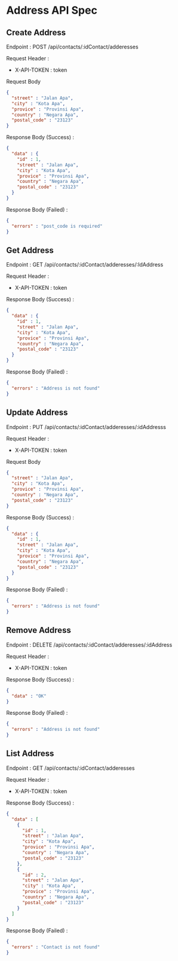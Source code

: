 # Address API Spec

## Create Address

Endpoint : POST /api/contacts/:idContact/adderesses

Request Header :
- X-API-TOKEN : token

Request Body

```json
{
  "street" : "Jalan Apa",
  "city" : "Kota Apa",
  "provice" : "Provinsi Apa",
  "country" : "Negara Apa",
  "postal_code" : "23123"
}
```

Response Body (Success) :

```json
{
  "data" : {
    "id" : 1,
    "street" : "Jalan Apa",
    "city" : "Kota Apa",
    "provice" : "Provinsi Apa",
    "country" : "Negara Apa",
    "postal_code" : "23123"
  }
}
```

Response  Body (Failed) :

```json
{
  "errors" : "post_code is required"
}
```

## Get Address

Endpoint : GET /api/contacts/:idContact/adderesses/:IdAddress

Request Header :
- X-API-TOKEN : token

Response Body (Success) :

```json
{
  "data" : {
    "id" : 1,
    "street" : "Jalan Apa",
    "city" : "Kota Apa",
    "provice" : "Provinsi Apa",
    "country" : "Negara Apa",
    "postal_code" : "23123"
  }
}
```

Response Body (Failed) :
```json
{
  "errors" : "Address is not found"
}
```

## Update Address

Endpoint : PUT /api/contacts/:idContact/adderesses/:idAddresss

Request Header :
- X-API-TOKEN : token

Request Body

```json
{
  "street" : "Jalan Apa",
  "city" : "Kota Apa",
  "provice" : "Provinsi Apa",
  "country" : "Negara Apa",
  "postal_code" : "23123"
}
```

Response Body (Success) :

```json
{
  "data" : {
    "id" : 1,
    "street" : "Jalan Apa",
    "city" : "Kota Apa",
    "provice" : "Provinsi Apa",
    "country" : "Negara Apa",
    "postal_code" : "23123"
  }
}
```

Response Body (Failed) :
```json
{
  "errors" : "Address is not found"
}
```

## Remove Address

Endpoint : DELETE /api/contacts/:idContact/adderesses/:idAddress

Request Header :
- X-API-TOKEN : token

Response Body (Success) :

```json
{
  "data" : "OK"
}
```

Response Body (Failed) :
```json
{
  "errors" : "Address is not found"
}
```

## List Address

Endpoint : GET /api/contacts/:idContact/adderesses

Request Header :
- X-API-TOKEN : token

Response Body (Success) :

```json
{
  "data" : [
    {
      "id" : 1,
      "street" : "Jalan Apa",
      "city" : "Kota Apa",
      "provice" : "Provinsi Apa",
      "country" : "Negara Apa",
      "postal_code" : "23123"
    },
    {
      "id" : 2,
      "street" : "Jalan Apa",
      "city" : "Kota Apa",
      "provice" : "Provinsi Apa",
      "country" : "Negara Apa",
      "postal_code" : "23123"
    }
  ]
}
```

Response Body (Failed) :
```json
{
  "errors" : "Contact is not found"
}
```